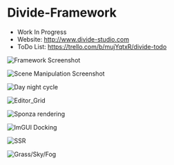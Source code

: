 # Divide-Framework

* Work In Progress
* Website: http://www.divide-studio.com
* ToDo List: https://trello.com/b/mujYqtxR/divide-todo


![Framework Screenshot](http://divide-studio.com/Editor.png)

![Scene Manipulation Screenshot](http://divide-studio.com/Editor2.png)

![Day night cycle](http://divide-studio.com/fun2.png)

![Editor_Grid](http://divide-studio.com/EditorGrid.png)

![Sponza rendering](http://divide-studio.com/Rendering.png)

![ImGUI Docking](http://divide-studio.com/Windows.png)

![SSR](http://divide-studio.com/SSR.png)

![Grass/Sky/Fog](http://divide-studio.com/sky_fog_2.png)
